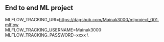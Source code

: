 ## End to end ML project

MLFLOW_TRACKING_URI=https://dagshub.com/Mainak3000/mlproject_001.mlflow \
MLFLOW_TRACKING_USERNAME=Mainak3000 \
MLFLOW_TRACKING_PASSWORD=xxxx \
